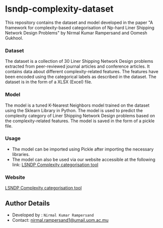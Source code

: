 # lsndp-complexity-dataset

This repository contains the dataset and model developed in the paper "A framework for complexity-based categorisation of Np-hard Liner Shipping Network Design Problems" by Nirmal Kumar Rampersand and Oomesh Gukhool. 

### Dataset
The dataset is a collection of 30 Liner Shipping Network Design problems extracted from peer-reviewed journal articles and conference articles. It contains data about different complexity-related features. The features have been encoded using the categorical labels as described in the dataset. The dataset is in the form of a XLSX (Excel) file.

### Model
The model is a tuned K-Nearest Neighbors model trained on the dataset using the Sklearn Library in Python. The model is used to predict the complexity category of  Liner Shipping Network Design problems based on the complexity-related features. The model is saved in the form of a pickle file.

### Usage
- The model can be imported using Pickle after importing the necessary libraries.
- The model can also be used via our website accessible at the following link: [LSNDP Complexity categorisation tool](https://complexity.coderfaculty.com)


### Website
[LSNDP Complexity categorisation tool](https://complexity.coderfaculty.com)

Author Details
-----------------
 - Developed by : `Nirmal Kumar Rampersand`
 - Contact: nirmal.rampersand1@umail.uom.ac.mu